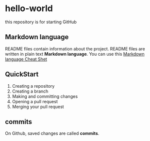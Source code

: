 # hello-world
this repository is for starting GitHub

## Markdown language
README files contain information about the project. 
README files are written in plain text **Markdown language**.
You can use this [Markdown language Cheat Shet](https://www.markdownguide.org/cheat-sheet/)

## QuickStart
1. Creating a repository
2. Creating a branch
3. Making and committing changes
4. Opening a pull request
5. Merging your pull request

## commits
On Github, saved changes are called **commits**.
